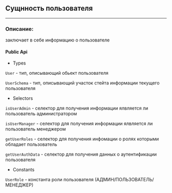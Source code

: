 ## Сущнность пользователя

_____

### Описание:  
заключает в себе информацию о пользователе


#### Public Api 
 
- Types 

`User` - тип, описывающий обьект пользователя

`UserSchema` - тип, описывающий участок стейта информации текущего пользователя

- Selectors

 `isUserAdmin` - селектор для получения информации ялвляется ли пользователь администратором

  `isUserManager` - селектор для получения информации ялвляется ли пользователь менеджером

  `getUserRoles` - селектор для получения инфомации о ролях которыми обладает пользователь

  `getUserAuthData` - селектор для получения данных о аутентификации пользователя

- Constants

`UserRole` - константа роли пользователя (АДМИН/ПОЛЬЗОВАТЕЛЬ/МЕНЕДЖЕР)








